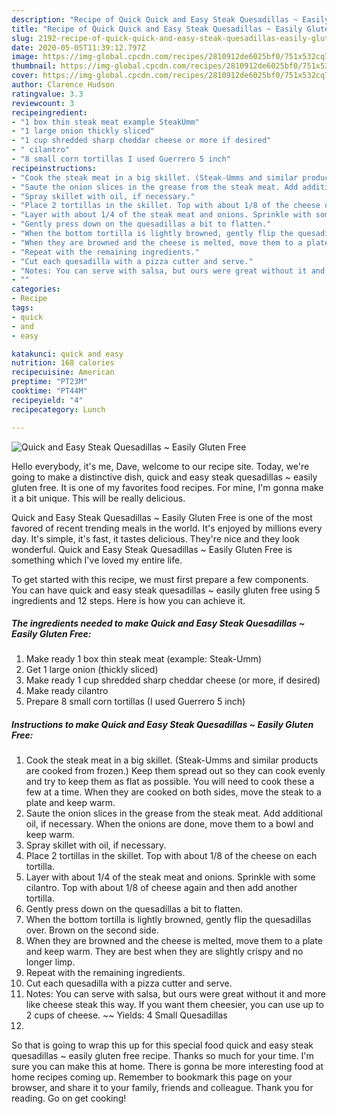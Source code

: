 ```yaml
---
description: "Recipe of Quick Quick and Easy Steak Quesadillas ~ Easily Gluten Free"
title: "Recipe of Quick Quick and Easy Steak Quesadillas ~ Easily Gluten Free"
slug: 2192-recipe-of-quick-quick-and-easy-steak-quesadillas-easily-gluten-free
date: 2020-05-05T11:39:12.797Z
image: https://img-global.cpcdn.com/recipes/2810912de6025bf0/751x532cq70/quick-and-easy-steak-quesadillas-easily-gluten-free-recipe-main-photo.jpg
thumbnail: https://img-global.cpcdn.com/recipes/2810912de6025bf0/751x532cq70/quick-and-easy-steak-quesadillas-easily-gluten-free-recipe-main-photo.jpg
cover: https://img-global.cpcdn.com/recipes/2810912de6025bf0/751x532cq70/quick-and-easy-steak-quesadillas-easily-gluten-free-recipe-main-photo.jpg
author: Clarence Hudson
ratingvalue: 3.3
reviewcount: 3
recipeingredient:
- "1 box thin steak meat example SteakUmm"
- "1 large onion thickly sliced"
- "1 cup shredded sharp cheddar cheese or more if desired"
- " cilantro"
- "8 small corn tortillas I used Guerrero 5 inch"
recipeinstructions:
- "Cook the steak meat in a big skillet. (Steak-Umms and similar products are cooked from frozen.) Keep them spread out so they can cook evenly and try to keep them as flat as possible. You will need to cook these a few at a time. When they are cooked on both sides, move the steak to a plate and keep warm."
- "Saute the onion slices in the grease from the steak meat. Add additional oil, if necessary. When the onions are done, move them to a bowl and keep warm."
- "Spray skillet with oil, if necessary."
- "Place 2 tortillas in the skillet. Top with about 1/8 of the cheese on each tortilla."
- "Layer with about 1/4 of the steak meat and onions. Sprinkle with some cilantro. Top with about 1/8 of cheese again and then add another tortilla."
- "Gently press down on the quesadillas a bit to flatten."
- "When the bottom tortilla is lightly browned, gently flip the quesadillas over. Brown on the second side."
- "When they are browned and the cheese is melted, move them to a plate and keep warm. They are best when they are slightly crispy and no longer limp."
- "Repeat with the remaining ingredients."
- "Cut each quesadilla with a pizza cutter and serve."
- "Notes: You can serve with salsa, but ours were great without it and more like cheese steak this way. If you want them cheesier, you can use up to 2 cups of cheese. ~~ Yields: 4 Small Quesadillas"
- ""
categories:
- Recipe
tags:
- quick
- and
- easy

katakunci: quick and easy 
nutrition: 168 calories
recipecuisine: American
preptime: "PT23M"
cooktime: "PT44M"
recipeyield: "4"
recipecategory: Lunch

---
```



![Quick and Easy Steak Quesadillas ~ Easily Gluten Free](https://img-global.cpcdn.com/recipes/2810912de6025bf0/751x532cq70/quick-and-easy-steak-quesadillas-easily-gluten-free-recipe-main-photo.jpg)

Hello everybody, it's me, Dave, welcome to our recipe site. Today, we're going to make a distinctive dish, quick and easy steak quesadillas ~ easily gluten free. It is one of my favorites food recipes. For mine, I'm gonna make it a bit unique. This will be really delicious.



Quick and Easy Steak Quesadillas ~ Easily Gluten Free is one of the most favored of recent trending meals in the world. It's enjoyed by millions every day. It's simple, it's fast, it tastes delicious. They're nice and they look wonderful. Quick and Easy Steak Quesadillas ~ Easily Gluten Free is something which I've loved my entire life.


To get started with this recipe, we must first prepare a few components. You can have quick and easy steak quesadillas ~ easily gluten free using 5 ingredients and 12 steps. Here is how you can achieve it.

<!--inarticleads1-->

##### The ingredients needed to make Quick and Easy Steak Quesadillas ~ Easily Gluten Free:

1. Make ready 1 box thin steak meat (example: Steak-Umm)
1. Get 1 large onion (thickly sliced)
1. Make ready 1 cup shredded sharp cheddar cheese (or more, if desired)
1. Make ready  cilantro
1. Prepare 8 small corn tortillas (I used Guerrero 5 inch)




<!--inarticleads2-->

##### Instructions to make Quick and Easy Steak Quesadillas ~ Easily Gluten Free:

1. Cook the steak meat in a big skillet. (Steak-Umms and similar products are cooked from frozen.) Keep them spread out so they can cook evenly and try to keep them as flat as possible. You will need to cook these a few at a time. When they are cooked on both sides, move the steak to a plate and keep warm.
1. Saute the onion slices in the grease from the steak meat. Add additional oil, if necessary. When the onions are done, move them to a bowl and keep warm.
1. Spray skillet with oil, if necessary.
1. Place 2 tortillas in the skillet. Top with about 1/8 of the cheese on each tortilla.
1. Layer with about 1/4 of the steak meat and onions. Sprinkle with some cilantro. Top with about 1/8 of cheese again and then add another tortilla.
1. Gently press down on the quesadillas a bit to flatten.
1. When the bottom tortilla is lightly browned, gently flip the quesadillas over. Brown on the second side.
1. When they are browned and the cheese is melted, move them to a plate and keep warm. They are best when they are slightly crispy and no longer limp.
1. Repeat with the remaining ingredients.
1. Cut each quesadilla with a pizza cutter and serve.
1. Notes: You can serve with salsa, but ours were great without it and more like cheese steak this way. If you want them cheesier, you can use up to 2 cups of cheese. ~~ Yields: 4 Small Quesadillas
1. 




So that is going to wrap this up for this special food quick and easy steak quesadillas ~ easily gluten free recipe. Thanks so much for your time. I'm sure you can make this at home. There is gonna be more interesting food at home recipes coming up. Remember to bookmark this page on your browser, and share it to your family, friends and colleague. Thank you for reading. Go on get cooking!
